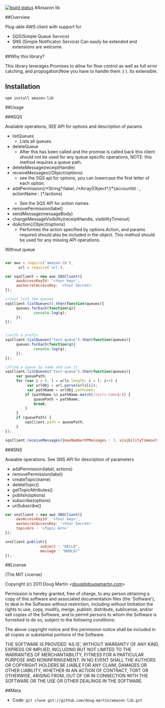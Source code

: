 [![build status](https://secure.travis-ci.org/doug-martin/amazon-lib.png)](http://travis-ci.org/doug-martin/amazon-lib)
#Amazon lib

##Overview

Plug-able AWS client with support for

  * SQS(Simple Queue Service)
  * SNS (Simple Notificaton Service)
Can easily be extended and extensions are welcome.

##Why this library?

This library leverages Promises to allow for flow control as well as full error catching, and propogation(Now you have to handle them :) ). Its extensible.

## Installation

    npm install amazon-lib

##Usage

###SQS

Available operations, SEE API for options and description of params

   * listQueues
      * Lists all queues.
   * deleteQueue
       * After this has been called and the promise is called back this client should not be used for any queue specific operations, NOTE: this method requires a queue path.
   * deleteMessage(receiptHandle)
   * receiveMessages(/*Object*/options)
       * see the SQS api for options, you can lowercase the first letter of each option.
   * addPermission(/\*String\*/label, /\*Array|Object\*//\*{accountId : <accountId>, actionName : <actionName>}\*/actions)
      * See the SQS API for action names.
   * removePermission(label)
   * sendMessage(messageBody)
   * changeMessageVisibility(receiptHandle, visibilityTimeout)
   * doAction(/*Object*/options)
      * Performes the action specified by options.Action, and params required should also be included in the object. This method should be used for any missing API operations.

WIthout queue

```js

var aws = require('amazon-ib'),
      url = require('url'),

var sqsClient = new aws.SQSClient({
     awsAccessKeyId: '<Your key>',
     awsSecretAccessKey: '<Your Secret>'
});

//just list the queues
sqsClient.listQueues().then(function(queues){
     queues.forEach(function(q){
             console.log(q);
     });
});


//with a prefix
sqsClient.listQueues("test-queue").then(function(queues){
     queues.forEach(function(q){
             console.log(q);
     });
});

//Find a queue by name and use it
sqsClient.listQueues("test-queue").then(function(queues){
     var queuePath;
     for (var i = 0, l = urls.length; i < l; i++) {
          var urlObj = url.parse(urls[i]);
          var pathName = urlObj.pathname;
         if (pathName && pathName.match(/test\-name$/)) {
             queuePath = pathName;
             break;
         }
     }
     if (queuePath) {
         sqsClient.path = queuePath;
     }
});

sqsClient.receiveMessages({maxNumberOfMessages : 3, visibilityTimeout:(1000*60)*2}).then(function(messages){//do something ....}

```
###SNS

Avaiable operations. See SNS API for description of parameters

   * addPermission(label, actions)
   * removePermission(label)
   * createTopic(name)
   * deleteTopic()
   * getTopicAttributes()
   * publish(options)
   * subscribe(options)
   * unSubscribe()

```js
var snsClient = new aws.SNSClient({
     awsAccessKeyId: '<Your key>',
     awsSecretAccessKey: '<Your Secret>'
     topicArn : '<Topic Arn>'
});

snsClient.publish({
                subject : "HELLO",
                message : "WORLD!"
});

```

##License

(The MIT License)

Copyright (c) 2011 Doug Martin &lt;doug@dougamartin.com&gt;

Permission is hereby granted, free of charge, to any person obtaining
a copy of this software and associated documentation files (the
'Software'), to deal in the Software without restriction, including
without limitation the rights to use, copy, modify, merge, publish,
distribute, sublicense, and/or sell copies of the Software, and to
permit persons to whom the Software is furnished to do so, subject to
the following conditions:

The above copyright notice and this permission notice shall be
included in all copies or substantial portions of the Software.

THE SOFTWARE IS PROVIDED 'AS IS', WITHOUT WARRANTY OF ANY KIND,
EXPRESS OR IMPLIED, INCLUDING BUT NOT LIMITED TO THE WARRANTIES OF
MERCHANTABILITY, FITNESS FOR A PARTICULAR PURPOSE AND NONINFRINGEMENT.
IN NO EVENT SHALL THE AUTHORS OR COPYRIGHT HOLDERS BE LIABLE FOR ANY
CLAIM, DAMAGES OR OTHER LIABILITY, WHETHER IN AN ACTION OF CONTRACT,
TORT OR OTHERWISE, ARISING FROM, OUT OF OR IN CONNECTION WITH THE
SOFTWARE OR THE USE OR OTHER DEALINGS IN THE SOFTWARE.


##Meta

* Code: `git clone git://github.com/doug-martin/amazon-lib.git`
